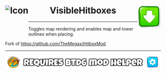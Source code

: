 ﻿<h1 align="center">
  <a href="https://github.com/ixenderous/VisibleHitboxes/releases/latest/download/VisibleHitboxes.dll">
    <img align="left" alt="Icon" height="90" src="Icon.png">
    <img align="right" alt="Download" height="75" src="https://raw.githubusercontent.com/gurrenm3/BTD-Mod-Helper/master/BloonsTD6%20Mod%20Helper/Resources/DownloadBtn.png">
  </a>
  VisibleHitboxes
</h1>

---

Toggles map rendering and enables map and tower outlines when placing.

Fork of https://github.com/TheMegax/HitboxMod

---

[![Requires BTD6 Mod Helper](https://raw.githubusercontent.com/gurrenm3/BTD-Mod-Helper/master/banner.png)](https://github.com/gurrenm3/BTD-Mod-Helper#readme)
